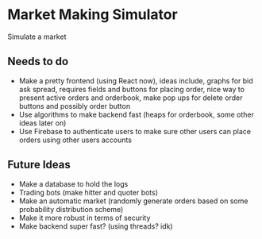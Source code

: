 # Market Making Simulator

Simulate a market


## Needs to do
- Make a pretty frontend (using React now), ideas include, graphs for bid ask spread, requires fields and buttons for placing order, nice way to present active orders and orderbook, make pop ups for delete order buttons and possibly order button
- Use algorithms to make backend fast (heaps for orderbook, some other ideas later on) 
- Use Firebase to authenticate users to make sure other users can place orders using other users accounts

## Future Ideas
- Make a database to hold the logs
- Trading bots (make hitter and quoter bots)
- Make an automatic market (randomly generate orders based on some probability distribution scheme)
- Make it more robust in terms of security
- Make backend super fast? (using threads? idk)
